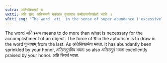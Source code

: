 ```yaml
---
sutra: अतिरतिक्रमणे च
vRtti: अति शब्दः अतिक्रमणे चकारात् पूजायांच कर्मप्रवचनीयसंज्ञो भवति ॥
vRtti_eng: "The word _ati_ in the sense of super-abundance ('excessively') and 'excellently' is _karma_ _pravachaniya_."
---
```

The word अतिक्रमण means to do more than what is necessary for the accomplishment of an object. The force of च in the aphorism is to draw in the word पूजायाम् from the last. As अतिसिक्तमेवा भवता. It has abundantly been sprinkled by your honor, अतिस्तुतमिव भवता so also अतिस्तुतं भवता excellently praised by your honor. अति सिक्तं भवता.
